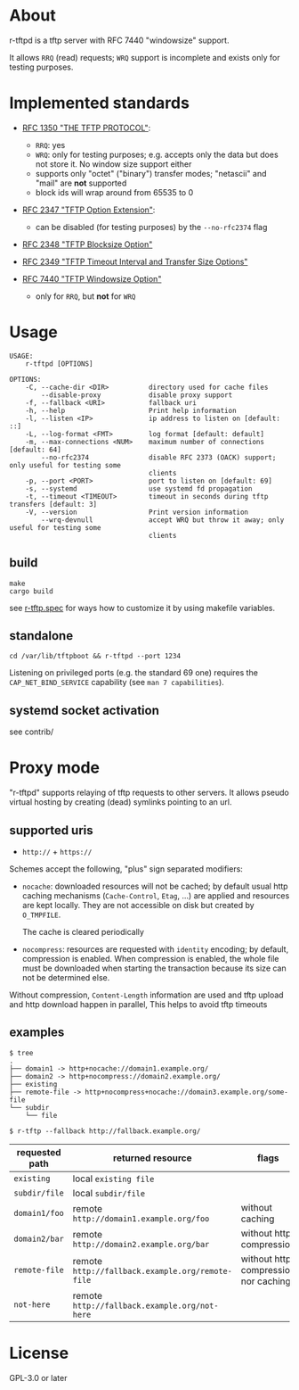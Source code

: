 # About

r-tftpd is a tftp server with RFC 7440 "windowsize" support.

It allows `RRQ` (read) requests; `WRQ` support is incomplete and
exists only for testing purposes.

# Implemented standards

 - [RFC 1350 "THE TFTP PROTOCOL"](https://www.rfc-editor.org/rfc/rfc1350):

   - `RRQ`: yes
   - `WRQ`: only for testing purposes; e.g. accepts only the data but does not store it.  No window size support either
   - supports only "octet" ("binary") transfer modes; "netascii" and "mail" are **not** supported
   - block ids will wrap around from 65535 to 0

 - [RFC 2347 "TFTP Option Extension"](https://www.rfc-editor.org/rfc/rfc2347.html):

   - can be disabled (for testing purposes) by the `--no-rfc2374` flag

 - [RFC 2348 "TFTP Blocksize Option"](https://datatracker.ietf.org/doc/html/rfc2348)

 - [RFC 2349 "TFTP Timeout Interval and Transfer Size Options"](https://datatracker.ietf.org/doc/html/rfc2349)

 - [RFC 7440 "TFTP Windowsize Option"](https://www.rfc-editor.org/rfc/rfc7440)
   - only for `RRQ`, but **not** for `WRQ`

# Usage

```
USAGE:
    r-tftpd [OPTIONS]

OPTIONS:
    -C, --cache-dir <DIR>          directory used for cache files
        --disable-proxy            disable proxy support
    -f, --fallback <URI>           fallback uri
    -h, --help                     Print help information
    -l, --listen <IP>              ip address to listen on [default: ::]
    -L, --log-format <FMT>         log format [default: default]
    -m, --max-connections <NUM>    maximum number of connections [default: 64]
        --no-rfc2374               disable RFC 2373 (OACK) support; only useful for testing some
                                   clients
    -p, --port <PORT>              port to listen on [default: 69]
    -s, --systemd                  use systemd fd propagation
    -t, --timeout <TIMEOUT>        timeout in seconds during tftp transfers [default: 3]
    -V, --version                  Print version information
        --wrq-devnull              accept WRQ but throw it away; only useful for testing some
                                   clients
```

## build

```
make
cargo build
```

see [r-tftp.spec](file://contrib/rust-r-tftpd.spec) for ways how to
customize it by using makefile variables.

## standalone

```
cd /var/lib/tftpboot && r-tftpd --port 1234
```

Listening on privileged ports (e.g. the standard 69 one) requires the
`CAP_NET_BIND_SERVICE` capability (see `man 7 capabilities`).


## systemd socket activation

see contrib/

# Proxy mode

"r-tftpd" supports relaying of tftp requests to other servers.  It
allows pseudo virtual hosting by creating (dead) symlinks pointing to
an url.

## supported uris

- `http://` + `https://`

Schemes accept the following, "plus" sign separated modifiers:

- `nocache`: downloaded resources will not be cached; by default usual
  http caching mechanisms (`Cache-Control`, `Etag`, ...)  are applied
  and resources are kept locally.  They are not accessible on disk but
  created by `O_TMPFILE`.

  The cache is cleared periodically

-  `nocompress`: resources are requested with `identity` encoding; by
  default, compression is enabled.  When compression is enabled, the
  whole file must be downloaded when starting the transaction because
  its size can not be determined else.

  Without compression, `Content-Length` information are used and tftp
  upload and http download happen in parallel, This helps to avoid
  tftp timeouts

## examples

```
$ tree
.
├── domain1 -> http+nocache://domain1.example.org/
├── domain2 -> http+nocompress://domain2.example.org/
├── existing
├── remote-file -> http+nocompress+nocache://domain3.example.org/some-file
└── subdir
    └── file

$ r-tftp --fallback http://fallback.example.org/
```

 | requested path | returned resource                                | flags                                |
 |----------------|--------------------------------------------------|--------------------------------------|
 | `existing`     | local `existing file`                            |                                      |
 | `subdir/file`  | local `subdir/file`                              |                                      |
 | `domain1/foo`  | remote `http://domain1.example.org/foo`          | without caching                      |
 | `domain2/bar`  | remote `http://domain2.example.org/bar`          | without http compression             |
 | `remote-file`  | remote `http://fallback.example.org/remote-file` | without http compression nor caching |
 | `not-here`     | remote `http://fallback.example.org/not-here`    |                                      |

# License

GPL-3.0 or later
